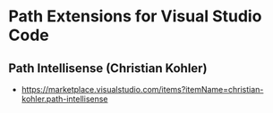 # Path Extensions for Visual Studio Code

## Path Intellisense (Christian Kohler)

- <https://marketplace.visualstudio.com/items?itemName=christian-kohler.path-intellisense>
